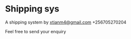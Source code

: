 # Shipping sys

A shipping system by xtianm4@gmail.com +256705270204

Feel free to send your enquiry